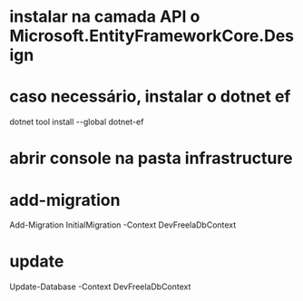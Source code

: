 ﻿# instalar na camada API o Microsoft.EntityFrameworkCore.Design

# caso necessário, instalar o dotnet ef
dotnet tool install --global dotnet-ef

# abrir console na pasta infrastructure

# add-migration
 Add-Migration InitialMigration -Context DevFreelaDbContext

# update
Update-Database -Context DevFreelaDbContext